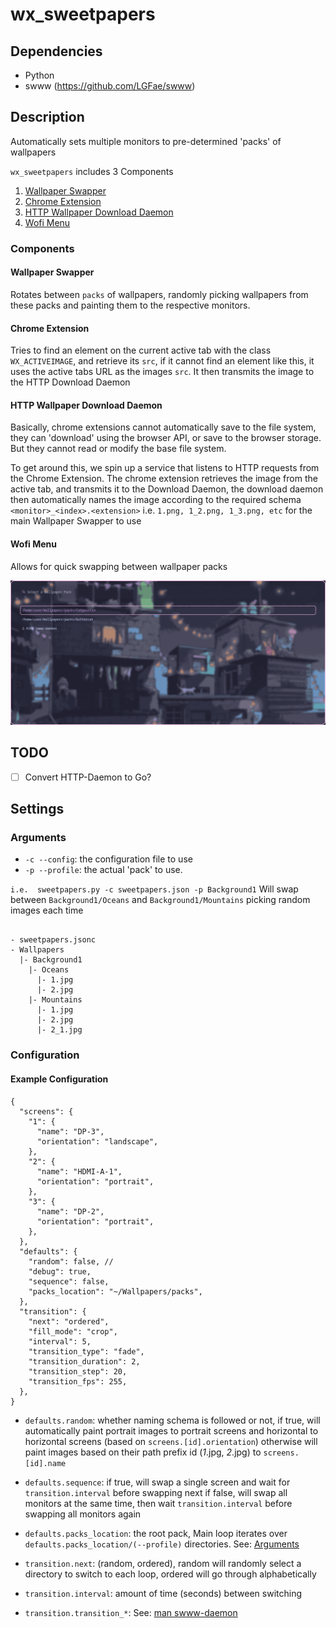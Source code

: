 # wx_sweetpapers

## Dependencies

- Python
- swww (<https://github.com/LGFae/swww>)

## Description

Automatically sets multiple monitors to pre-determined 'packs' of wallpapers

`wx_sweetpapers` includes 3 Components

1. [Wallpaper Swapper](#wallpaper-swapper)
2. [Chrome Extension](#chrome-extension)
3. [HTTP Wallpaper Download Daemon](#http-wallpaper-download-daemon)
4. [Wofi Menu](#wofi-menu)

### Components

#### Wallpaper Swapper

Rotates between `packs` of wallpapers, randomly picking wallpapers
from these packs and painting them to the respective monitors.

#### Chrome Extension

Tries to find an element on the current active tab with the class `WX_ACTIVEIMAGE`,
and retrieve its `src`, if it cannot find an element like this, it uses
the active tabs URL as the images `src`. It then transmits the image
to the HTTP Download Daemon

#### HTTP Wallpaper Download Daemon

Basically, chrome extensions cannot automatically save to the file system,
they can 'download' using the browser API, or save to the browser storage.
But they cannot read or modify the base file system.

To get around this, we spin up a service that listens to HTTP requests
from the Chrome Extension. The chrome extension retrieves the image from
the active tab, and transmits it to the Download Daemon,
the download daemon then automatically names the image according to the
required schema `<monitor>_<index>.<extension>` i.e. `1.png, 1_2.png, 1_3.png, etc`
for the main Wallpaper Swapper to use

#### Wofi Menu

Allows for quick swapping between wallpaper packs

![Wofi Menu](assets/wofi_menu.png "Wofi Menu")

## TODO

- [ ] Convert HTTP-Daemon to Go?

## Settings

### Arguments

- `-c --config`: the configuration file to use
- `-p --profile`: the actual 'pack' to use.

`i.e.  sweetpapers.py -c sweetpapers.json -p Background1`
Will swap between `Background1/Oceans` and `Background1/Mountains`
picking random images each time

```example

- sweetpapers.jsonc
- Wallpapers
  |- Background1
    |- Oceans
      |- 1.jpg
      |- 2.jpg
    |- Mountains
      |- 1.jpg
      |- 2.jpg
      |- 2_1.jpg

```

### Configuration

#### Example Configuration

```jsonc
{
  "screens": {
    "1": {
      "name": "DP-3",
      "orientation": "landscape",
    },
    "2": {
      "name": "HDMI-A-1",
      "orientation": "portrait",
    },
    "3": {
      "name": "DP-2",
      "orientation": "portrait",
    },
  },
  "defaults": {
    "random": false, //
    "debug": true,
    "sequence": false,
    "packs_location": "~/Wallpapers/packs",
  },
  "transition": {
    "next": "ordered",
    "fill_mode": "crop",
    "interval": 5,
    "transition_type": "fade",
    "transition_duration": 2,
    "transition_step": 20,
    "transition_fps": 255,
  },
}
```

- `defaults.random`: whether naming schema is followed or not,
  if true, will automatically paint portrait images to portrait screens and horizontal
  to horizontal screens (based on `screens.[id].orientation`) otherwise will paint
  images based on their path prefix id (_1_.jpg, _2_.jpg) to `screens.[id].name`

- `defaults.sequence`: if true, will swap a single screen and wait for `transition.interval`
  before swapping next if false, will swap all monitors at the same time, then wait
  `transition.interval` before swapping all monitors again

- `defaults.packs_location`: the root pack, Main loop iterates over
  `defaults.packs_location/(--profile)` directories. See: [Arguments](#arguments)

- `transition.next`: (random, ordered), random will randomly select a directory to
  switch to each loop, ordered will go through alphabetically
- `transition.interval`: amount of time (seconds) between switching
- `transition.transition_*`: See: [man swww-daemon](https://github.com/LGFae/swww/blob/main/doc/swww-img.1.scd)
